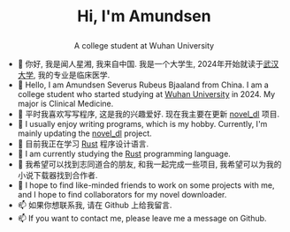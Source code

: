 # <p align="center">Hi, I'm Amundsen</p>
<p align="center">A college student at Wuhan University</p>

- 👋 你好, 我是闻人星湘, 我来自中国. 我是一个大学生, 2024年开始就读于[武汉大学](https://www.whu.edu.cn/), 我的专业是临床医学.
- 👋 Hello, I am Amundsen Severus Rubeus Bjaaland from China. I am a college student who started studying at [Wuhan University](https://www.whu.edu.cn/) in 2024. My major is Clinical Medicine.
- 👀 平时我喜欢写写程序, 这是我的兴趣爱好. 现在我主要在更新 [novel_dl](https://github.com/ChineseWriter/novel_dl) 项目.
- 👀 I usually enjoy writing programs, which is my hobby. Currently, I'm mainly updating the [novel_dl](https://github.com/ChineseWriter/novel_dl) project.
- 🌱 目前我正在学习 [Rust](https://www.rust-lang.org/) 程序设计语言.
- 🌱 I am currently studying the [Rust](https://www.rust-lang.org/) programming language.
- 💞️ 我希望可以找到志同道合的朋友, 和我一起完成一些项目, 我希望可以为我的小说下载器找到合作者.
- 💞️ I hope to find like-minded friends to work on some projects with me, and I hope to find collaborators for my novel downloader.
- 📫 如果你想联系我, 请在 Github 上给我留言.
- 📫 If you want to contact me, please leave me a message on Github.

<!---
ChineseWriter/ChineseWriter is a ✨ special ✨ repository because its `README.md` (this file) appears on your GitHub profile.
You can click the Preview link to take a look at your changes.
--->
